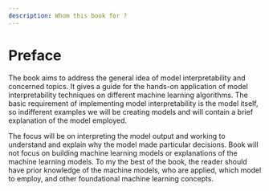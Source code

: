 ```yaml
---
description: Whom this book for ?
---
```


# Preface

The book aims to address the general idea of model interpretability and concerned topics. It gives a guide for the hands-on application of model interpretability techniques on different machine learning algorithms. The basic requirement of implementing model interpretability is the model itself, so indifferent examples we will be creating models and will contain a brief explanation of the model employed. 

The focus will be on interpreting the model output and working to understand and explain why the model made particular decisions. Book will not focus on building machine learning models or explanations of the machine learning models. To my the best of the book, the reader should have prior knowledge of the machine models, who are applied, which model to employ, and other foundational machine learning concepts. 

